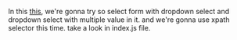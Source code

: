 In this [this](https://rori4.github.io/selenium-practice/#/pages/practice/dropdown-form), we're gonna try so select form with dropdown select and dropdown select with multiple value in it. and we're gonna use xpath selector this time. take a look in index.js file.

